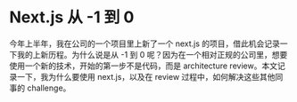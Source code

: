 # Next.js 从 -1 到 0

今年上半年，我在公司的一个项目里上新了一个 next.js 的项目，借此机会记录一下我的上新历程。为什么说是从 -1 到 0 呢？因为在一个相对正规的公司里，想要使用一个新的技术，开始的第一步不是代码，而是 architecture review。本文记录一下，我为什么要使用 next.js，以及在 review 过程中，如何解决这些其他同事的 challenge。
